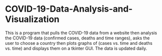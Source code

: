 # COVID-19-Data-Analysis-and-Visualization
This is a program that pulls the COVID-19 data from a website then analysis the COVID-19 data (confirmed cases, deaths and time ranges), asks the user to choose a country then plots graphs of (cases vs. time and deaths vs. time) and displays them on a tkinter GUI. The data is updated daily.
